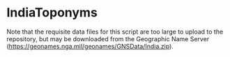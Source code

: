 # IndiaToponyms

Note that the requisite data files for this script are too large to upload to the repository, but may be downloaded from the Geographic Name Server (https://geonames.nga.mil/geonames/GNSData/India.zip).
